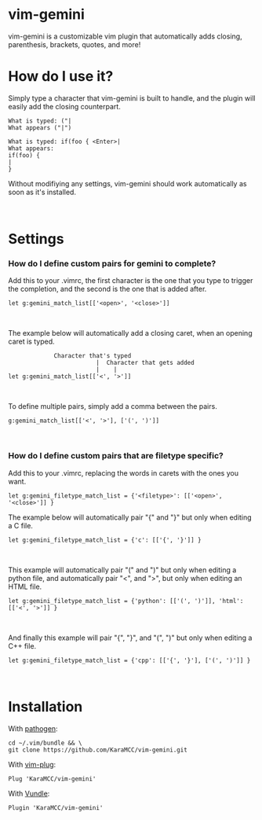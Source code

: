 # vim-gemini
vim-gemini is a customizable vim plugin that automatically adds closing, parenthesis, brackets, quotes, and more!<br/>

# How do I use it?
Simply type a character that vim-gemini is built to handle, and the plugin will easily add the closing counterpart.
```
What is typed: ("|
What appears ("|")
```

```
What is typed: if(foo { <Enter>|
What appears:
if(foo) {
|
}
```
Without modifiying any settings, vim-gemini should work automatically as soon as it's installed.

<br/>

# Settings
### How do I define custom pairs for gemini to complete?
Add this to your .vimrc, the first character is the one that you type to trigger the completion, and the second is the one that is added after.
```
let g:gemini_match_list[['<open>', '<close>']]
```

<br/>

The example below will automatically add a closing caret, when an opening caret is typed.
```
             Character that's typed
                         |  Character that gets added
                         |    |
let g:gemini_match_list[['<', '>']]
```

<br/>

To define multiple pairs, simply add a comma between the pairs.
```
g:gemini_match_list[['<', '>'], ['(', ')']]
```

<br/>

### How do I define custom pairs that are filetype specific?
Add this to your .vimrc, replacing the words in carets with the ones you want.
```
let g:gemini_filetype_match_list = {'<filetype>': [['<open>', '<close>']] }
```

The example below will automatically pair "{" and "}" but only when editing a C file.
```
let g:gemini_filetype_match_list = {'c': [['{', '}']] }
```

<br/>

This example will automatically pair "(" and ")" but only when editing a python file, and automatically pair "<", and ">", but only when editing an HTML file.
```
let g:gemini_filetype_match_list = {'python': [['(', ')']], 'html': [['<', '>']] }
```

<br/>

And finally this example will pair "{", "}", and "(", ")" but only when editing a C++ file.
```
let g:gemini_filetype_match_list = {'cpp': [['{', '}'], ['(', ')']] }
```

<br/>

# Installation
With [pathogen](https://github.com/tpope/vim-pathogen):
```
cd ~/.vim/bundle && \
git clone https://github.com/KaraMCC/vim-gemini.git
```

With [vim-plug](https://github.com/junegunn/vim-plug):
```vim
Plug 'KaraMCC/vim-gemini'
```

With [Vundle](https://github.com/VundleVim/Vundle.vim):
```vim
Plugin 'KaraMCC/vim-gemini'
```
